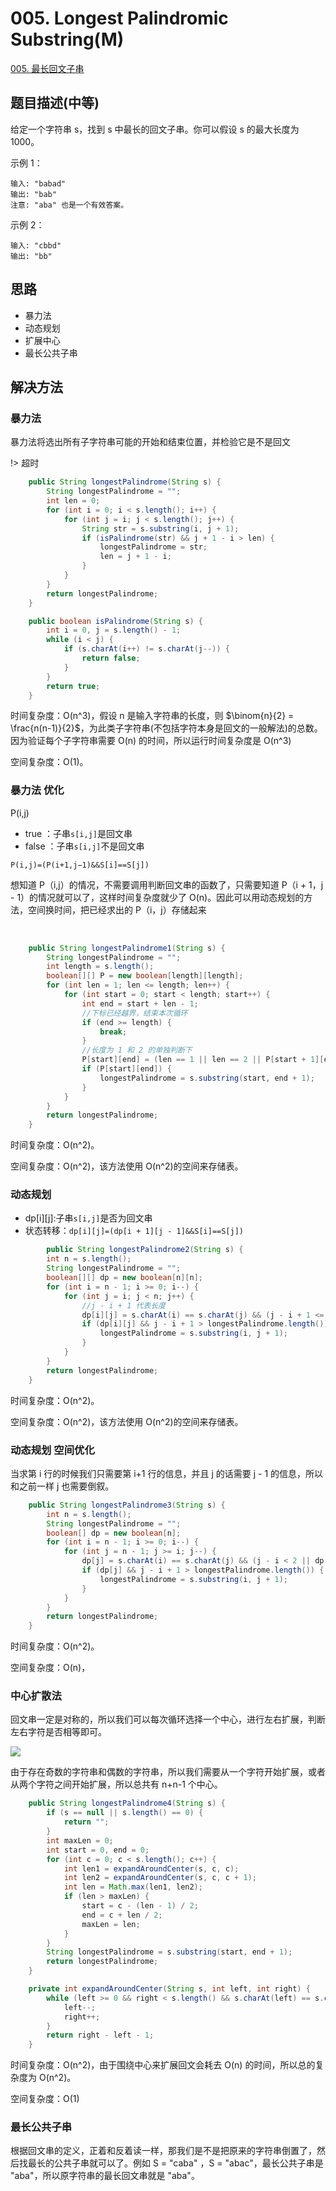 # 005. Longest Palindromic Substring(M)
[005. 最长回文子串](https://leetcode-cn.com/problems/longest-palindromic-substring/)

## 题目描述(中等)

给定一个字符串 s，找到 s 中最长的回文子串。你可以假设 s 的最大长度为 1000。

示例 1：
```
输入: "babad"
输出: "bab"
注意: "aba" 也是一个有效答案。
```

示例 2：
```
输入: "cbbd"
输出: "bb"
```

## 思路

- 暴力法
- 动态规划
- 扩展中心
- 最长公共子串

## 解决方法

### 暴力法

暴力法将选出所有子字符串可能的开始和结束位置，并检验它是不是回文

!> 超时

```java
    public String longestPalindrome(String s) {
        String longestPalindrome = "";
        int len = 0;
        for (int i = 0; i < s.length(); i++) {
            for (int j = i; j < s.length(); j++) {
                String str = s.substring(i, j + 1);
                if (isPalindrome(str) && j + 1 - i > len) {
                    longestPalindrome = str;
                    len = j + 1 - i;
                }
            }
        }
        return longestPalindrome;
    }

    public boolean isPalindrome(String s) {
        int i = 0, j = s.length() - 1;
        while (i < j) {
            if (s.charAt(i++) != s.charAt(j--)) {
                return false;
            }
        }
        return true;
    }
```

时间复杂度：O(n^3)，假设 n 是输入字符串的长度，则 $\binom{n}{2} = \frac{n(n-1)}{2}$，为此类子字符串(不包括字符本身是回文的一般解法)的总数。因为验证每个子字符串需要 O(n) 的时间，所以运行时间复杂度是 O(n^3)

空间复杂度：O(1)。

### 暴力法 优化


P(i,j)
- true  ：子串`s[i,j]`是回文串
- false ：子串`s[i,j]`不是回文串

`P(i,j)=(P(i+1,j−1)&&S[i]==S[j])`

想知道 P（i,j）的情况，不需要调用判断回文串的函数了，只需要知道 P（i + 1，j - 1）的情况就可以了，这样时间复杂度就少了 O(n)。因此可以用动态规划的方法，空间换时间，把已经求出的 P（i，j）存储起来


​	

```java
    public String longestPalindrome1(String s) {
        String longestPalindrome = "";
        int length = s.length();
        boolean[][] P = new boolean[length][length];
        for (int len = 1; len <= length; len++) {
            for (int start = 0; start < length; start++) {
                int end = start + len - 1;
                //下标已经越界，结束本次循环
                if (end >= length) {
                    break;
                }
                //长度为 1 和 2 的单独判断下
                P[start][end] = (len == 1 || len == 2 || P[start + 1][end - 1]) && s.charAt(start) == s.charAt(end);
                if (P[start][end]) {
                    longestPalindrome = s.substring(start, end + 1);
                }
            }
        }
        return longestPalindrome;
    }
```

时间复杂度：O(n^2)。

空间复杂度：O(n^2)，该方法使用 O(n^2)的空间来存储表。

### 动态规划

- dp[i][j]:子串`s[i,j]`是否为回文串
- 状态转移：`dp[i][j]=(dp[i + 1][j - 1]&&S[i]==S[j])`

```java
        public String longestPalindrome2(String s) {
        int n = s.length();
        String longestPalindrome = "";
        boolean[][] dp = new boolean[n][n];
        for (int i = n - 1; i >= 0; i--) {
            for (int j = i; j < n; j++) {
                //j - i + 1 代表长度
                dp[i][j] = s.charAt(i) == s.charAt(j) && (j - i + 1 <= 2 || dp[i + 1][j - 1]);
                if (dp[i][j] && j - i + 1 > longestPalindrome.length()) {
                    longestPalindrome = s.substring(i, j + 1);
                }
            }
        }
        return longestPalindrome;
    }
```

时间复杂度：O(n^2)。

空间复杂度：O(n^2)，该方法使用 O(n^2)的空间来存储表。


### 动态规划 空间优化

当求第 i 行的时候我们只需要第 i+1 行的信息，并且 j 的话需要 j - 1 的信息，所以和之前一样 j 也需要倒叙。

```java
    public String longestPalindrome3(String s) {
        int n = s.length();
        String longestPalindrome = "";
        boolean[] dp = new boolean[n];
        for (int i = n - 1; i >= 0; i--) {
            for (int j = n - 1; j >= i; j--) {
                dp[j] = s.charAt(i) == s.charAt(j) && (j - i < 2 || dp[j - 1]);
                if (dp[j] && j - i + 1 > longestPalindrome.length()) {
                    longestPalindrome = s.substring(i, j + 1);
                }
            }
        }
        return longestPalindrome;
    }
```


时间复杂度：O(n^2)。

空间复杂度：O(n)，

### 中心扩散法

回文串一定是对称的，所以我们可以每次循环选择一个中心，进行左右扩展，判断左右字符是否相等即可。

![](../assets/leetcode-note/001-100/005-s-5-1.png)

由于存在奇数的字符串和偶数的字符串，所以我们需要从一个字符开始扩展，或者从两个字符之间开始扩展，所以总共有 n+n-1 个中心。

```java
    public String longestPalindrome4(String s) {
        if (s == null || s.length() == 0) {
            return "";
        }
        int maxLen = 0;
        int start = 0, end = 0;
        for (int c = 0; c < s.length(); c++) {
            int len1 = expandAroundCenter(s, c, c);
            int len2 = expandAroundCenter(s, c, c + 1);
            int len = Math.max(len1, len2);
            if (len > maxLen) {
                start = c - (len - 1) / 2;
                end = c + len / 2;
                maxLen = len;
            }
        }
        String longestPalindrome = s.substring(start, end + 1);
        return longestPalindrome;
    }

    private int expandAroundCenter(String s, int left, int right) {
        while (left >= 0 && right < s.length() && s.charAt(left) == s.charAt(right)) {
            left--;
            right++;
        }
        return right - left - 1;
    }
```

时间复杂度：O(n^2)，由于围绕中心来扩展回文会耗去 O(n) 的时间，所以总的复杂度为 O(n^2)。

空间复杂度：O(1)

### 最长公共子串

根据回文串的定义，正着和反着读一样，那我们是不是把原来的字符串倒置了，然后找最长的公共子串就可以了。例如 S = "caba" ，S = "abac"，最长公共子串是 "aba"，所以原字符串的最长回文串就是 "aba"。

